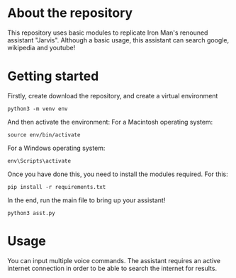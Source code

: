# About the repository
This repository uses basic modules to replicate Iron Man's renouned assistant "Jarvis". Although a basic usage, this assistant can search google, wikipedia and youtube!

# Getting started
Firstly, create download the repository, and create a virtual environment
```
python3 -m venv env
```

And then activate the environment:
For a Macintosh operating system:
```
source env/bin/activate
```
For a Windows operating system:
```
env\Scripts\activate
```

Once you have done this, you need to install the modules required. For this:
```
pip install -r requirements.txt
```

In the end, run the main file to bring up your assistant!
```
python3 asst.py
```

# Usage
You can input multiple voice commands. The assistant requires an active internet connection in order to be able to search the internet for results.